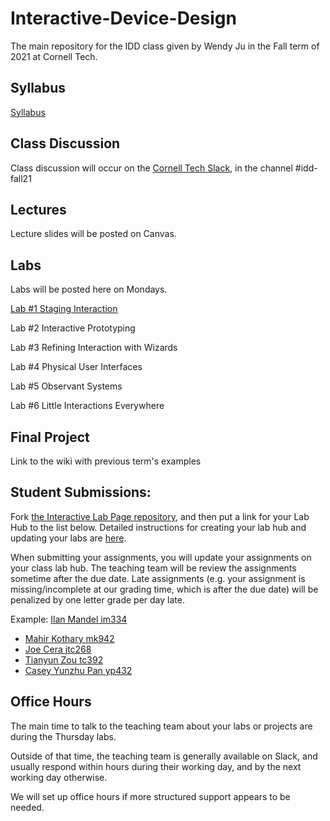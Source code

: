 # Interactive-Device-Design
The main repository for the IDD class given by Wendy Ju in the Fall term of 2021 at Cornell Tech.

## Syllabus
[Syllabus](https://canvas.cornell.edu/courses/33420/assignments/syllabus) 

## Class Discussion
Class discussion will occur on the [Cornell Tech Slack](https://cornelltech.slack.com), in the channel #idd-fall21

## Lectures
Lecture slides will be posted on Canvas.


## Labs
Labs will be posted here on Mondays.

[Lab #1 Staging Interaction](https://github.com/FAR-Lab/Interactive-Lab-Hub/blob/Fall2021/Lab%201/README.md)

Lab #2 Interactive Prototyping<!--[](https://github.com/FAR-Lab/Interactive-Lab-Hub/blob/Fall2021/Lab%202/README.md)-->

Lab #3 Refining Interaction with Wizards<!--[](https://github.com/FAR-Lab/Interactive-Lab-Hub/tree/Fall2021/Lab%203/README.md)-->

Lab #4 Physical User Interfaces<!--[](https://github.com/FAR-Lab/Interactive-Lab-Hub/tree/Fall2021/Lab%204/README.md)-->

Lab #5 Observant Systems<!--[](https://github.com/FAR-Lab/Interactive-Lab-Hub/tree/Fall2021/Lab%205/README.md)-->

Lab #6 Little Interactions Everywhere<!--[](https://github.com/FAR-Lab/Interactive-Lab-Hub/tree/Fall2021/Lab%206/README.md)-->

## Final Project

Link to the wiki with previous term's examples











## Student Submissions:

Fork  [the Interactive Lab Page repository](https://github.com/FAR-Lab/Interactive-Lab-Hub), and then put a link for your Lab Hub to the list below. Detailed instructions for creating your lab hub and updating your labs are [here](https://github.com/FAR-Lab/Developing-and-Designing-Interactive-Devices/blob/2021Fall/readings/Submitting%20Labs.md).

When submitting your assignments, you will update your assignments on your class lab hub. The teaching team will be review the assignments sometime after the due date. Late assignments (e.g. your assignment is missing/incomplete at our grading time, which is after the due date) will be penalized by one letter grade per day late.



Example:  [Ilan Mandel im334](https://github.com/imandel/Interactive-Lab-Hub)


* [Mahir Kothary mk942](https://github.com/mahirk/Interactive-Lab-Hub)
* [Joe Cera jtc268](https://github.com/jtc268/Interactive-Lab-Hub)
* [Tianyun Zou tc392](https://github.com/TianyunZ/Interactive-Lab-Hub)
* [Casey Yunzhu Pan yp432](https://github.com/CaseyPYZ/Interactive-Lab-Hub.git)





## Office Hours 

The main time to talk to the teaching team about your labs or projects are during the Thursday labs. 

Outside of that time, the teaching team is generally available on Slack, and usually respond within hours during their working day, and by the next working day otherwise. 

We will set up office hours if more structured support appears to be needed.

